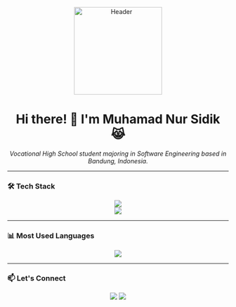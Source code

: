 <p align="center">
  <a href="https://github.com/Sidikrajaiblis">
    <img src="https://media1.giphy.com/media/v1.Y2lkPTc5MGI3NjExYnRmbmdham5hOWN4dm13emI3bzRwbGo1NGRhYjdyM3p3eWs4OW14bCZlcD12MV9pbnRlcm5hbF9naWZfYnlfaWQmY3Q9Zw/UTek0q3N8osh8agH4Y/giphy.gif" alt="Header" width="200" />
  </a>
</p>

<h1 align="center">Hi there! 👋 I'm Muhamad Nur Sidik 😹</h1>
<p align="center">
  <i>Vocational High School student majoring in Software Engineering based in Bandung, Indonesia.</i>
</p>

---

### 🛠️ Tech Stack

<p align="center">
  <img src="https://skillicons.dev/icons?i=html,css,scss,javascript,php,bootstrap,laravel,react,nodejs" />
  <br>
  <img src="https://skillicons.dev/icons?i=mysql,github,figma,vscode,postman,git" />
</p>


---

### 📊 Most Used Languages

<p align="center">
  <img src="https://github-readme-stats.vercel.app/api/top-langs/?username=Sidikrajaiblis&layout=compact&theme=tokyonight&show_icons=true" />
</p>

---

### 📫 Let's Connect

<p align="center">
  <a href="https://www.instagram.com/dikzz_wrld7" target="_blank"><img src="https://img.shields.io/badge/Instagram-E4405F?style=flat&logo=instagram&logoColor=white"/></a>
  <a href="https://www.tiktok.com/@dikzzy37" target="_blank"><img src="https://img.shields.io/badge/tiktok-000FFF?style=flat&logo=tiktok&logoColor=black"/></a>
</p>



<!--
**Sidikrajaiblis/Sidikrajaiblis** is a ✨ _special_ ✨ repository because its `README.md` (this file) appears on your GitHub profile.

Here are some ideas to get you started:

- 🔭 I’m currently working on ...
- 🌱 I’m currently learning ...
- 👯 I’m looking to collaborate on ...
- 🤔 I’m looking for help with ...
- 💬 Ask me about ...
- 📫 How to reach me: ...
- 😄 Pronouns: ...
- ⚡ Fun fact: ...
-->
